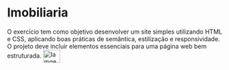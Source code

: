 # Imobiliaria
O exercício tem como objetivo desenvolver um site simples utilizando HTML e CSS, aplicando boas práticas de semântica, estilização e responsividade. O projeto deve incluir elementos essenciais para uma página web bem estruturada.
<img align="center" alt="Iamgem-projeto" height="30" width="40" src="Imobiliaria/images/preview.png">

